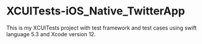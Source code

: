 # XCUITests-iOS_Native_TwitterApp
This is my XCUITests project with test framework and test cases using swift language 5.3 and Xcode version 12.
